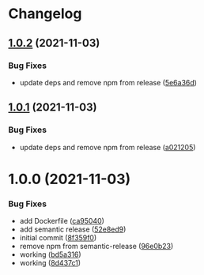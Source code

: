 # Changelog

## [1.0.2](https://github.com/d0whc3r/cornix-audit-trades/compare/v1.0.1...v1.0.2) (2021-11-03)


### Bug Fixes

* update deps and remove npm from release ([5e6a36d](https://github.com/d0whc3r/cornix-audit-trades/commit/5e6a36d49137f23ed6bbfa4c2ef2710493477fdf))

## [1.0.1](https://github.com/d0whc3r/audit-trades/compare/v1.0.0...v1.0.1) (2021-11-03)


### Bug Fixes

* update deps and remove npm from release ([a021205](https://github.com/d0whc3r/audit-trades/commit/a021205ce0369875ea1279a46c126e4957e9c3f5))

# 1.0.0 (2021-11-03)


### Bug Fixes

* add Dockerfile ([ca95040](https://github.com/d0whc3r/audit-trades/commit/ca950408eca5392000fd0082eb10f1266f94f0eb))
* add semantic release ([52e8ed9](https://github.com/d0whc3r/audit-trades/commit/52e8ed92de0c25aa4652ebe7169b7cef19d6f001))
* initial commit ([8f359f0](https://github.com/d0whc3r/audit-trades/commit/8f359f0092095356c5663f48fbfb1f9c32c143ec))
* remove npm from semantic-release ([96e0b23](https://github.com/d0whc3r/audit-trades/commit/96e0b230747859edbf59eb4f63afee535443eb07))
* working ([bd5a316](https://github.com/d0whc3r/audit-trades/commit/bd5a3164b27f7a031978d2dd152b01ee845f096e))
* working ([8d437c1](https://github.com/d0whc3r/audit-trades/commit/8d437c10d81dca3d61c9fb6e8cb237a1b441ef37))
